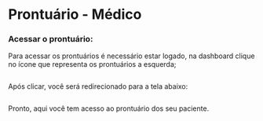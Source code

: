 # Prontuário - Médico

### Acessar o prontuário:

Para acessar os prontuários é necessário estar logado, na dashboard clique no ícone que representa os prontuários a esquerda;

<figure><img src="../../.gitbook/assets/Captura de Tela 2023-05-23 às 14.46.49.png" alt=""><figcaption></figcaption></figure>

Após clicar, você será redirecionado para a tela abaixo:

<figure><img src="../../.gitbook/assets/Captura de Tela 2023-05-23 às 14.48.08.png" alt=""><figcaption></figcaption></figure>

Pronto, aqui você tem acesso ao prontuário dos seu paciente.
